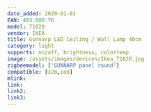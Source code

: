 ```yaml
---
date_added: 2020-01-01
EAN: 403.600.76
model: T1828 
vendor: IKEA
title: Gunnarp LED Ceiling / Wall Lamp 40cm
category: light
supports: on/off, brightness, colortemp
image: /assets/images/devices/Ikea_T1828.jpg
zigbeemodel: ['GUNNARP panel round']
compatible: [z2m,iob]
mlink: 
link: 
link2: 
link3: 
---
```


